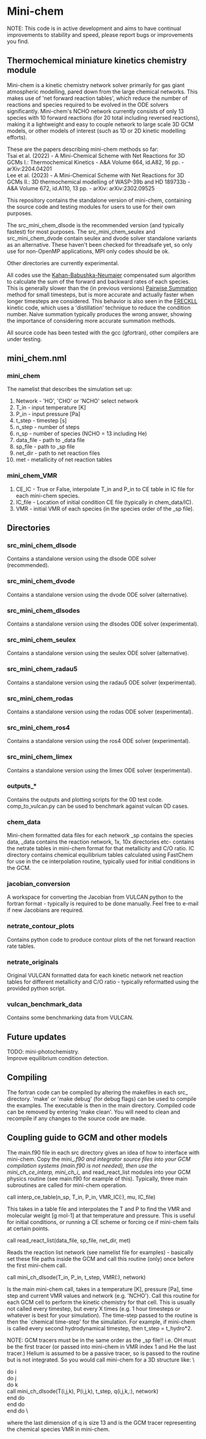 # Mini-chem

NOTE: This code is in active development and aims to have continual improvements to stability and speed, please report bugs or improvements you find.

## Thermochemical miniature kinetics chemistry module

Mini-chem is a kinetic chemistry network solver primarily for gas giant atmospheric modelling, pared down from the large chemical networks.
This makes use of 'net forward reaction tables', which reduce the number of reactions and species required to be evolved in the ODE solvers significantly.
Mini-chem's NCHO network currently consists of only 13 species with 10 forward reactions (for 20 total including reversed reactions), making it a lightweight and easy to couple network to large scale 3D GCM models, or other models of interest (such as 1D or 2D kinetic modelling efforts).

These are the papers describing mini-chem methods so far: \
Tsai et al. (2022) - A Mini-Chemical Scheme with Net Reactions for 3D GCMs I.: Thermochemical Kinetics - A&A Volume 664, id.A82, 16 pp. - arXiv:2204.04201 \
Lee et al. (2023) - A Mini-Chemical Scheme with Net Reactions for 3D GCMs II.: 3D thermochemical modelling of WASP-39b and HD 189733b - A&A Volume 672, id.A110, 13 pp. - arXiv: arXiv:2302.09525

This repository contains the standalone version of mini-chem, containing the source code and testing modules for users to use for their own purposes.

The src_mini_chem_dlsode is the recommended version (and typically fastest) for most purposes. 
The src_mini_chem_seulex and src_mini_chem_dvode contain seulex and dvode solver standalone variants as an alternative. 
These haven't been checked for threadsafe yet, so only use for non-OpenMP applications, MPI only codes should be ok.

Other directories are currently experimental.

All codes use the [Kahan-Babushka-Neumaier](https://en.wikipedia.org/wiki/Kahan_summation_algorithm) compensated sum algorithm to calculate the sum of the forward and backward rates of each species.
This is generally slower than the (in previous versions) [Pairwise Summation](https://en.wikipedia.org/wiki/Pairwise_summation) method for small timesteps, but is more accurate and actually faster when longer timesteps are considered.
This behavior is also seen in the [FRECKLL](https://ui.adsabs.harvard.edu/abs/2022arXiv220911203A/abstract) kinetic code, which uses a 'distillation' technique to reduce the condition number.
Naive summation typically produces the wrong answer, showing the importance of considering more accurate summation methods.

All source code has been tested with the gcc (gfortran), other compilers are under testing.

## mini_chem.nml

### mini_chem

The namelist that describes the simulation set up:

1. Network - 'HO', 'CHO' or 'NCHO' select network
2. T_in - input temperature [K]
3. P_in - input pressure [Pa]
4. t_step - timestep [s]
5. n_step - number of steps
6. n_sp - number of species (NCHO = 13 including He)
7. data_file - path to _data file
8. sp_file - path to _sp file
9. net_dir - path to net reaction files
10. met - metallicity of net reaction tables

### mini_chem_VMR

1. CE_IC - True or False, interpolate T_in and P_in to CE table in IC file for each mini-chem species.
2. IC_file - Location of initial condition CE file (typically in chem_data/IC).
3. VMR - initial VMR of each species (in the species order of the _sp file).

## Directories

### src_mini_chem_dlsode

Contains a standalone version using the dlsode ODE solver (recommended).

### src_mini_chem_dvode

Contains a standalone version using the dvode ODE solver (alternative).

### src_mini_chem_dlsodes

Contains a standalone version using the dlsodes ODE solver (experimental).

### src_mini_chem_seulex

Contains a standalone version using the seulex ODE solver (alternative).

### src_mini_chem_radau5

Contains a standalone version using the radau5 ODE solver (experimental).

### src_mini_chem_rodas

Contains a standalone version using the rodas ODE solver (experimental).

### src_mini_chem_ros4

Contains a standalone version using the ros4 ODE solver (experimental).

### src_mini_chem_limex

Contains a standalone version using the limex ODE solver (experimental).

### outputs_*

Contains the outputs and plotting scripts for the 0D test code. comp_to_vulcan.py can be used to benchmark against vulcan 0D cases.

### chem_data

Mini-chem formatted data files for each network _sp contains the species data, _data contains the reaction network, 1x, 10x directories etc- contains the netrate tables in mini-chem format for that metallicity and C/O ratio.
IC directory contains chemical equilibrium tables calculated using FastChem for use in the ce interpolation routine, typically used for initial conditions in the GCM. 

### jacobian_conversion

A workspace for converting the Jacobian from VULCAN python to the fortran format - typically is required to be done manually. Feel free to e-mail if new Jacobians are required.

### netrate_contour_plots

Contains python code to produce contour plots of the net forward reaction rate tables.

### netrate_originals

Original VULCAN formatted data for each kinetic network net reaction tables for different metallicity and C/O ratio - typically reformatted using the provided python script.

### vulcan_benchmark_data
 
Contains some benchmarking data from VULCAN.

## Future updates

TODO: mini-photochemistry. \
Improve equilibrium condition detection.

## Compiling

The fortran code can be compiled by altering the makefiles in each src_ directory. 
'make' or 'make debug' (for debug flags) can be used to compile the examples.
The executable is then in the main directory. 
Compiled code can be removed by entering 'make clean'.
You will need to clean and recompile if any changes to the source code are made.


## Coupling guide to GCM and other models

The main.f90 file in each src directory gives an idea of how to interface with mini-chem. Copy the mini_*.f90 and integrator source files into your GCM compilation systems (main.f90 is not needed), then use the mini_ch_ce_interp, mini_ch_i_* and read_react_list modules into your GCM physics routine (see main.f90 for example of this).
Typically, three main subroutines are called for mini-chem operation.

call interp_ce_table(n_sp, T_in, P_in, VMR_IC(:), mu, IC_file)

This takes in a table file and interpolates the T and P to find the VMR and molecular weight [g mol-1] at that temperature and pressure. This is useful for initial conditions, or running a CE scheme or forcing ce if mini-chem fails at certain points.

call read_react_list(data_file, sp_file, net_dir, met)

Reads the reaction list network (see namelist file for examples) - basically set these file paths inside the GCM and call this routine (only) once before the first mini-chem call.

call mini_ch_dlsode(T_in, P_in, t_step, VMR(:), network)

Is the main mini-chem call, takes in a temperature [K], pressure [Pa], time step and current VMR values and network (e.g. 'NCHO'). Call this routine for each GCM cell to perform the kinetic chemistry for that cell. This is usually not called every timestep, but every X times (e.g. 1 hour timesteps or whatever is best for your simulation). The time-step passed to the routine is then the `chemical time-step' for the simulation. For example, if mini-chem is called every second hydrodynamical timestep, then t_step = t_hydro*2.

NOTE: GCM tracers must be in the same order as the _sp file!! i.e. OH must be the first tracer (or passed into mini-chem in VMR index 1 and He the last tracer.)
Helium is assumed to be a passive tracer, so is passed to the routine but is not integrated. 
So you would call mini-chem for a 3D structure like: \

do i \
  do j \
    do k \
      call mini_ch_dlsode(T(i,j,k), P(i,j,k), t_step, q(i,j,k,:), network) \
    end do \
  end do \
end do \

where the last dimension of q is size 13 and is the GCM tracer representing the chemical species VMR in mini-chem.

